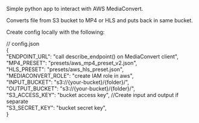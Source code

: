 Simple python app to interact with AWS MediaConvert.

Converts file from S3 bucket to MP4 or HLS and puts back in same bucket.

Create config locally with the following:

// config.json   
{   
"ENDPOINT_URL": "call describe_endpoint() on MediaConvert client",   
"MP4_PRESET": "presets/aws_mp4_preset_v2.json",   
"HLS_PRESET": "presets/aws_hls_preset.json",   
"MEDIACONVERT_ROLE": "create IAM role in aws",  
"INPUT_BUCKET": "s3://{your-bucket}/{folder}/",  
"OUTPUT_BUCKET": "s3://{your-bucket}/{folder}/",  
"S3_ACCESS_KEY": "bucket access key", //Create input and output if separate  
"S3_SECRET_KEY": "bucket secret key",  
}  
